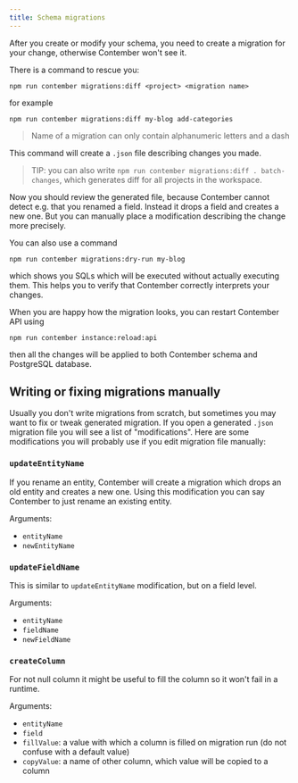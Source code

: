 ```yaml
---
title: Schema migrations
---
```



After you create or modify your schema, you need to create a migration for your change, otherwise Contember won't see it.


There is a command to rescue you:
```
npm run contember migrations:diff <project> <migration name>
```
for example
```
npm run contember migrations:diff my-blog add-categories
```
> Name of a migration can only contain alphanumeric letters and a dash

This command will create a `.json` file describing changes you made.

> TIP: you can also write `npm run contember migrations:diff . batch-changes`, which generates diff for all projects in the workspace.

Now you should review the generated file, because Contember cannot detect e.g. that you renamed a field. Instead it drops a field and creates a new one. But you can manually place a modification describing the change more precisely.

You can also use a command
```
npm run contember migrations:dry-run my-blog
```
which shows you SQLs which will be executed without actually executing them. This helps you to verify that Contember correctly interprets your changes.

When you are happy how the migration looks, you can restart Contember API using
```
npm run contember instance:reload:api
```
then all the changes will be applied to both Contember schema and PostgreSQL database.

## Writing or fixing migrations manually

Usually you don't write migrations from scratch, but sometimes you may want to fix or tweak generated migration. If you open a generated `.json` migration file you will see a list of "modifications". Here are some modifications you will probably use if you edit migration file manually:

### `updateEntityName`

If you rename an entity, Contember will create a migration which drops an old entity and creates a new one. Using this modification you can say Contember to just rename an existing entity.

Arguments:
- `entityName`
- `newEntityName`

### `updateFieldName`

This is similar to `updateEntityName` modification, but on a field level.

Arguments:
- `entityName`
- `fieldName`
- `newFieldName`

### `createColumn`

For not null column it might be useful to fill the column so it won't fail in a runtime.

Arguments:
- `entityName`
- `field`
- `fillValue`: a value with which a column is filled on migration run (do not confuse with a default value)
- `copyValue`: a name of other column, which value will be copied to a column
